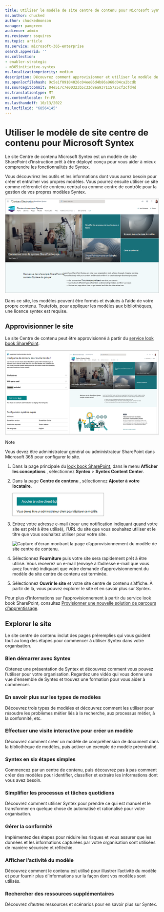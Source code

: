 ```yaml
---
title: Utiliser le modèle de site centre de contenu pour Microsoft Syntex
ms.author: chucked
author: chuckedmonson
manager: pamgreen
audience: admin
ms.reviewer: ssquires
ms.topic: article
ms.service: microsoft-365-enterprise
search.appverid: ''
ms.collection:
- enabler-strategic
- m365initiative-syntex
ms.localizationpriority: medium
description: Découvrez comment approvisionner et utiliser le modèle de site Centre de contenu dans Microsoft Syntex.
ms.openlocfilehash: 9c5e1f09104026c04ee86d4b86a968d04ca2bcdb
ms.sourcegitcommit: 04e517c7e00323b5c33d8ea937115725cf2cfd4d
ms.translationtype: MT
ms.contentlocale: fr-FR
ms.lasthandoff: 10/13/2022
ms.locfileid: "68564145"
---
```

# <a name="use-the-content-center-site-template-for-microsoft-syntex"></a>Utiliser le modèle de site centre de contenu pour Microsoft Syntex

Le site Centre de contenu Microsoft Syntex est un modèle de site SharePoint d’instruction prêt à être déployé conçu pour vous aider à mieux comprendre les fonctionnalités de Syntex.

Vous découvrirez les outils et les informations dont vous aurez besoin pour créer et entraîner vos propres modèles. Vous pourrez ensuite utiliser ce site comme référentiel de contenu central ou comme centre de contrôle pour la gestion de vos propres modèles Syntex.

![Capture d’écran de la page d’accueil du modèle de site centre de contenu.](../media/content-understanding/content-center-site-home-page.png)

Dans ce site, les modèles peuvent être formés et évalués à l’aide de votre propre contenu. Toutefois, pour appliquer les modèles aux bibliothèques, une licence syntex est requise.  

## <a name="provision-the-site"></a>Approvisionner le site

Le site Centre de contenu peut être approvisionné à partir du [service look book SharePoint](https://lookbook.microsoft.com/).

![Capture d’écran de la page d’approvisionnement du modèle de site du Centre de contenu.](../media/content-understanding/content-center-site-provisioning-page.png)

> [!NOTE]
> Vous devez être administrateur général ou administrateur SharePoint dans Microsoft 365 pour configurer le site.

1. Dans la page principale du [look book SharePoint](https://lookbook.microsoft.com/), dans le menu **Afficher les conceptions** , sélectionnez **Syntex** > **Syntex Content Center**.

2. Dans la page **Centre de contenu** , sélectionnez **Ajouter à votre locataire**.

    ![Capture d’écran du bouton Ajouter à votre locataire dans la page d’approvisionnement du modèle de site du Centre de contenu.](../media/content-understanding/content-center-site-add-to-your-tenant.png)

3. Entrez votre adresse e-mail (pour une notification indiquant quand votre site est prêt à être utilisé), l’URL du site que vous souhaitez utiliser et le titre que vous souhaitez utiliser pour votre site. 

    ![Capture d’écran montrant la page d’approvisionnement du modèle de site centre de contenu.](../media/content-understanding/content-center-email-and-url.png)

4. Sélectionnez **Fourniture** puis votre site sera rapidement prêt à être utilisé. Vous recevrez un e-mail (envoyé à l’adresse e-mail que vous avez fournie) indiquant que votre demande d’approvisionnement du modèle de site centre de contenu est terminée.

5. Sélectionnez **Ouvrir le site** et votre site centre de contenu s’affiche. À partir de là, vous pouvez explorer le site et en savoir plus sur Syntex. 

Pour plus d’informations sur l’approvisionnement à partir du service look book SharePoint, consultez [Provisionner une nouvelle solution de parcours d’apprentissage](/office365/customlearning/custom_provision).

## <a name="explore-the-site"></a>Explorer le site

Le site centre de contenu inclut des pages préremplies qui vous guident tout au long des étapes pour commencer à utiliser Syntex dans votre organisation. 

### <a name="get-started-with-syntex"></a>Bien démarrer avec Syntex

Obtenez une présentation de Syntex et découvrez comment vous pouvez l’utiliser pour votre organisation. Regardez une vidéo qui vous donne une vue d’ensemble de Syntex et trouvez une formation pour vous aider à commencer.

### <a name="learn-about-model-types"></a>En savoir plus sur les types de modèles

Découvrez trois types de modèles et découvrez comment les utiliser pour résoudre les problèmes métier liés à la recherche, aux processus métier, à la conformité, etc.

### <a name="take-an-interactive-tour-to-create-a-model"></a>Effectuer une visite interactive pour créer un modèle

Découvrez comment créer un modèle de compréhension de document dans la bibliothèque de modèles, puis activer un exemple de modèle préentraîné.

### <a name="syntex-in-six-simple-steps"></a>Syntex en six étapes simples

Commencez par un centre de contenu, puis découvrez pas à pas comment créer des modèles pour identifier, classifier et extraire les informations dont vous avez besoin.

### <a name="streamline-everyday-processes-and-tasks"></a>Simplifier les processus et tâches quotidiens

Découvrez comment utiliser Syntex pour prendre ce qui est manuel et le transformer en quelque chose de automatisé et rationalisé pour votre organisation.

### <a name="manage-compliance"></a>Gérer la conformité

Implémentez des étapes pour réduire les risques et vous assurer que les données et les informations capturées par votre organisation sont utilisées de manière sécurisée et réfléchie.

### <a name="view-model-activity"></a>Afficher l’activité du modèle

Découvrez comment le contenu est utilisé pour illustrer l’activité du modèle et pour fournir plus d’informations sur la façon dont vos modèles sont utilisés.

### <a name="find-additional-resources"></a>Rechercher des ressources supplémentaires

Découvrez d’autres ressources et scénarios pour en savoir plus sur Syntex.


